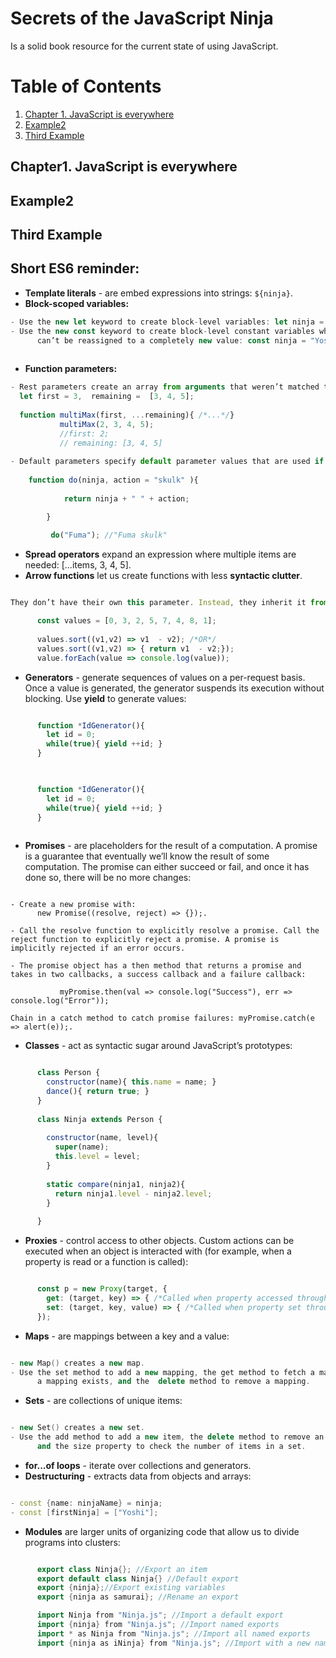 # Secrets of the JavaScript Ninja
Is a solid book resource for the current state of using JavaScript.


# Table of Contents
1. [Chapter 1. JavaScript is everywhere ](#Chapter1 )
2. [Example2](#example2)
3. [Third Example](#third-example)

## Chapter1. JavaScript is everywhere 
## Example2
## Third Example



## Short ES6 reminder:
- **Template literals** - are embed expressions into strings: `${ninja}`. 
- **Block-scoped variables:**
```javascript
- Use the new let keyword to create block-level variables: let ninja = "Yoshi".
- Use the new const keyword to create block-level constant variables whose value 
      can’t be reassigned to a completely new value: const ninja = "Yoshi".
  
```
- **Function parameters:**

```javascript
- Rest parameters create an array from arguments that weren’t matched to parameters: 
  let first = 3,  remaining =  [3, 4, 5]; 
  
  function multiMax(first, ...remaining){ /*...*/}
           multiMax(2, 3, 4, 5); 
           //first: 2;
           // remaining: [3, 4, 5]
           
- Default parameters specify default parameter values that are used if no value is supplied during invocation: 
    
    function do(ninja, action = "skulk" ){ 
          
            return ninja + " " + action;

        }
         
         do("Fuma"); //"Fuma skulk"

```
- **Spread operators** expand an expression where multiple items are needed: [...items, 3, 4, 5].
- **Arrow functions** let us create functions with less **syntactic clutter**. 
```javascript

They don’t have their own this parameter. Instead, they inherit it from the context in which they were created: 

      const values = [0, 3, 2, 5, 7, 4, 8, 1];
      
      values.sort((v1,v2) => v1  - v2); /*OR*/ 
      values.sort((v1,v2) => { return v1  - v2;});
      value.forEach(value => console.log(value));

```

- **Generators** -  generate sequences of values on a per-request basis. Once a value is generated, the generator suspends its execution without blocking. Use __yield__ to generate values: 

```javascript

      function *IdGenerator(){
        let id = 0;
        while(true){ yield ++id; }
      }
      
```




```javascript

      function *IdGenerator(){
        let id = 0;
        while(true){ yield ++id; }
      }
      
```

- __Promises__ - are placeholders for the result of a computation. A promise is a guarantee that eventually we’ll know the result of some computation. The promise can either succeed or fail, and once it has done so, there will be no more changes: 

```Javascrip

- Create a new promise with: 
      new Promise((resolve, reject) => {});. 
      
- Call the resolve function to explicitly resolve a promise. Call the reject function to explicitly reject a promise. A promise is implicitly rejected if an error occurs. 

- The promise object has a then method that returns a promise and takes in two callbacks, a success callback and a failure callback: 

           myPromise.then(val => console.log("Success"), err => console.log("Error"));
           
Chain in a catch method to catch promise failures: myPromise.catch(e => alert(e));. 

```
- __Classes__ - act as syntactic sugar around JavaScript’s prototypes: 


```Javascript

      class Person {
        constructor(name){ this.name = name; }
        dance(){ return true; }
      }
      
      class Ninja extends Person {
        
        constructor(name, level){
          super(name);
          this.level = level;
        }
        
        static compare(ninja1, ninja2){
          return ninja1.level - ninja2.level;
        }
        
      }
```

- __Proxies__ - control access to other objects. Custom actions can be executed when an object is interacted with (for example, when a property is read or a function is called): 


```Javascript

      const p = new Proxy(target, {
        get: (target, key) => { /*Called when property accessed through proxy*/ },
        set: (target, key, value) => { /*Called when property set through proxy*/ }
      });

```

- __Maps__ - are mappings between a key and a value: 

```C++

- new Map() creates a new map. 
- Use the set method to add a new mapping, the get method to fetch a mapping, the has method to check whether 
      a mapping exists, and the  delete method to remove a mapping. 

```
- __Sets__ - are collections of unique items: 

```C++

- new Set() creates a new set. 
- Use the add method to add a new item, the delete method to remove an item, 
      and the size property to check the number of items in a set. 

```
- __for...of loops__ - iterate over collections and generators. 
- __Destructuring__ - extracts data from objects and arrays: 

```C++

- const {name: ninjaName} = ninja;
- const [firstNinja] = ["Yoshi"];

```

- __Modules__ are larger units of organizing code that allow us to divide programs into clusters: 

```C++

      export class Ninja{}; //Export an item
      export default class Ninja{} //Default export
      export {ninja};//Export existing variables
      export {ninja as samurai}; //Rename an export

      import Ninja from "Ninja.js"; //Import a default export
      import {ninja} from "Ninja.js"; //Import named exports
      import * as Ninja from "Ninja.js"; //Import all named exports
      import {ninja as iNinja} from "Ninja.js"; //Import with a new name

```
















